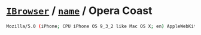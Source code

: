 # [`IBrowser`](/api/ua-parser-js/get-browser.md) / [`name`](../name.md) / Opera Coast

```sh
Mozilla/5.0 (iPhone; CPU iPhone OS 9_3_2 like Mac OS X; en) AppleWebKit/601.1.46 (KHTML, like Gecko) Coast/5.04.110603 Mobile/13F69 Safari/7534.48.3
```